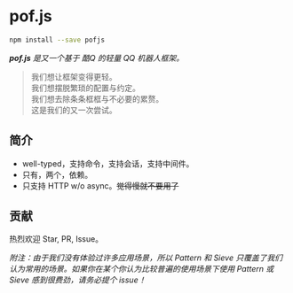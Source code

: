 # pof.js

```sh
npm install --save pofjs
```

***pof.js** 是又一个基于 酷Q 的轻量 QQ 机器人框架。*

> 我们想让框架变得更轻。  
> 我们想摆脱繁琐的配置与约定。  
> 我们想去除条条框框与不必要的累赘。  
> 这是我们的又一次尝试。

## 简介

- well-typed，支持命令，支持会话，支持中间件。
- 只有，两个，依赖。
- 只支持 HTTP w/o async。~~觉得慢就不要用了~~

## 贡献
热烈欢迎 Star, PR, Issue。

*附注：由于我们没有体验过许多应用场景，所以 Pattern 和 Sieve 只覆盖了我们认为常用的场景。如果你在某个你认为比较普遍的使用场景下使用 Pattern 或 Sieve 感到很费劲，请务必提个 issue！*
